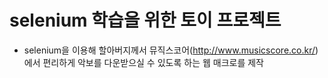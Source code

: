 # selenium 학습을 위한 토이 프로젝트

- selenium을 이용해 할아버지께서 뮤직스코어(http://www.musicscore.co.kr/)에서 편리하게 악보를 다운받으실 수 있도록 하는 웹 매크로를 제작 